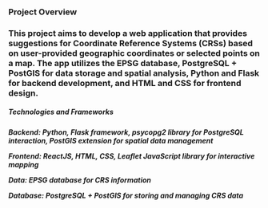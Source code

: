 <h3>Project Overview<h3>

<p>This project aims to develop a web application that provides suggestions for Coordinate Reference Systems (CRSs) based on user-provided geographic coordinates or selected points on a map. The app utilizes the EPSG database, PostgreSQL + PostGIS for data storage and spatial analysis, Python and Flask for backend development, and HTML and CSS for frontend design.<p>

<h5>Technologies and Frameworks<h5>
<p><b>Backend:<b> Python, Flask framework, psycopg2 library for PostgreSQL interaction, PostGIS extension for spatial data management<p>

<p><b>Frontend:<b> ReactJS, HTML, CSS, Leaflet JavaScript library for interactive mapping<p>

<p><b>Data:<b> EPSG database for CRS information<p>

<p><b>Database:<b> PostgreSQL + PostGIS for storing and managing CRS data<p>